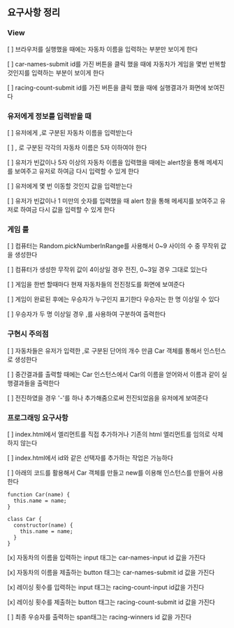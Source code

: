 ## 요구사항 정리

### View 

[ ] 브라우저를 실행했을 때에는 자동차 이름을 입력하는 부분만 보이게 한다

[ ] car-names-submit id를 가진 버튼을 클릭 했을 때에 자동차가 게임을 몇번 반복할 것인지를 입력하는 부분이 보이게 한다  

[ ] racing-count-submit id를 가진 버튼을 클릭 했을 때에 실행결과가 화면에 보여진다 


### 유저에게 정보를 입력받을 때 

[ ] 유저에게 ,로 구분된 자동차 이름을 입력받는다

[ ] , 로 구분된 각각의 자동차 이름은 5자 이하여야 한다 

[ ] 유저가 빈값이나 5자 이상의 자동차 이름을 입력했을 때에는 alert창을 통해 메세지를 보여주고 유저로 하여금 다시 입력할 수 있게 한다

[ ] 유저에게 몇 번 이동할 것인지 값을 입력받는다 

[ ] 유저가 빈값이나 1 미만의 숫자를 입력했을 때 alert 창을 통해 메세지를 보여주고 유저로 하여금 다시 값을 입력할 수 있게 한다 


### 게임 룰 

[ ] 컴퓨터는 Random.pickNumberInRange를 사용해서 0~9 사이의 수 중 무작위 값을 생성한다

[ ] 컴퓨터가 생성한 무작위 값이 4이상일 경우 전진, 0~3일 경우 그대로 있는다 

[ ] 게임을 한번 할때마다 현재 자동차들의 전진정도를 화면에 보여준다  

[ ] 게임이 완료된 후에는 우승자가 누구인지 표기한다 우승자는 한 명 이상일 수 있다 

[ ] 우승자가 두 명 이상일 경우 ,를 사용하여 구분하여 출력한다 


### 구현시 주의점 

[ ] 자동차들은 유저가 입력한 ,로 구분된 단어의 개수 만큼 Car 객체를 통해서 인스턴스로 생성한다 

[ ] 중간결과를 출력할 때에는 Car 인스턴스에서 Car의 이름을 얻어와서 이름과 같이 실행결과들을 출력한다

[ ] 전진하였을 경우 '-'를 하나 추가해줌으로써 전진되었음을 유저에게 보여준다 


### 프로그래밍 요구사항 

[ ] index.html에서 엘리먼트를 직접 추가하거나 기존의 html 엘리먼트를 임의로 삭제하지 않는다 

[ ] index.html에서 id와 같은 선택자를 추가하는 작업은 가능하다 

[ ] 아래의 코드를 활용해서 Car 객체를 만들고 new를 이용해 인스턴스를 만들어 사용한다 
```
function Car(name) {
  this.name = name;
}

class Car {
  constructor(name) {
    this.name = name;
  }
}
```

[x] 자동차의 이름을 입력하는 input 태그는 car-names-input id 값을 가진다 

[x] 자동차의 이름을 제출하는 button 태그는 car-names-submit id 값을 가진다

[x] 레이싱 횟수를 입력하는 input 태그는 racing-count-input id값을 가진다

[x] 레이싱 횟수를 제출하는 button 태그는 racing-count-submit id 값을 가진다 

[ ] 최종 우승자를 출력하는 span태그는 racing-winners id 값을 가진다 
